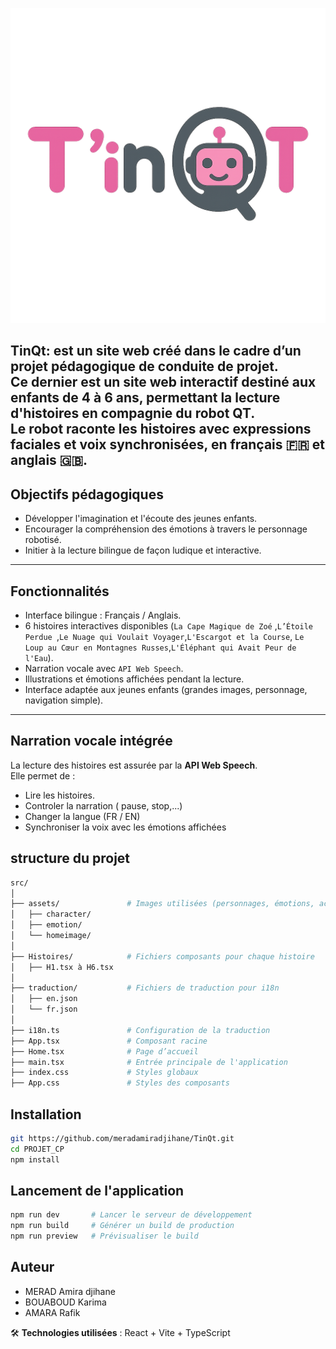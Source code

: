 
![Logo du projet](/src/assets/homeimage/Logo.png)


**TinQt:**  est un site web créé dans le cadre d’un projet pédagogique de conduite de projet.  
Ce dernier est un **site web interactif destiné aux enfants de 4 à 6 ans**, permettant la lecture d'histoires en compagnie du **robot QT**.  
Le robot raconte les histoires avec **expressions faciales** et **voix synchronisées**, en **français** 🇫🇷 et **anglais** 🇬🇧.
---
## Objectifs pédagogiques

- Développer l'imagination et l'écoute des jeunes enfants.
- Encourager la compréhension des émotions à travers le personnage robotisé.
- Initier à la lecture bilingue de façon ludique et interactive.

---


##  Fonctionnalités

-  Interface bilingue : Français / Anglais.
-  6 histoires interactives disponibles (`La Cape Magique de Zoé` ,`L’Étoile Perdue `,`Le Nuage qui Voulait Voyager`,`L'Escargot et la Course`,
`Le Loup au Cœur en Montagnes Russes`,`L'Éléphant qui Avait Peur de l'Eau`).
-  Narration vocale avec `API Web Speech`.
-  Illustrations et émotions affichées pendant la lecture.
-  Interface adaptée aux jeunes enfants (grandes images, personnage, navigation simple).
---
##  Narration vocale intégrée

La lecture des histoires est assurée par la **API Web Speech**.  
Elle permet de :
- Lire les histoires.
- Controler la narration ( pause, stop,...)
- Changer la langue (FR / EN)
- Synchroniser la voix avec les émotions affichées

## structure du projet 

```bash 
src/
│
├── assets/               # Images utilisées (personnages, émotions, accueil)
│   ├── character/
│   ├── emotion/
│   └── homeimage/
│
├── Histoires/            # Fichiers composants pour chaque histoire
│   ├── H1.tsx à H6.tsx
│
├── traduction/           # Fichiers de traduction pour i18n
│   ├── en.json
│   └── fr.json
│
├── i18n.ts               # Configuration de la traduction
├── App.tsx               # Composant racine
├── Home.tsx              # Page d’accueil
├── main.tsx              # Entrée principale de l'application
├── index.css             # Styles globaux
├── App.css               # Styles des composants 
```

## Installation

```bash
git https://github.com/meradamiradjihane/TinQt.git
cd PROJET_CP
npm install
```

## Lancement de  l'application
```bash
npm run dev       # Lancer le serveur de développement
npm run build     # Générer un build de production
npm run preview   # Prévisualiser le build
```
## Auteur 
- MERAD Amira djihane
- BOUABOUD Karima 
- AMARA Rafik

🛠️ **Technologies utilisées** : React + Vite + TypeScript 
